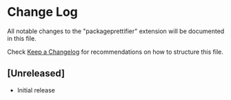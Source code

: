 # Change Log

All notable changes to the "packageprettifier" extension will be documented in this file.

Check [Keep a Changelog](http://keepachangelog.com/) for recommendations on how to structure this file.

## [Unreleased]

- Initial release